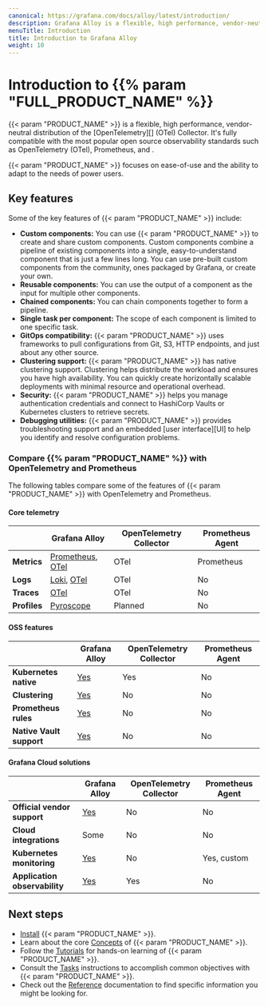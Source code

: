 ```yaml
---
canonical: https://grafana.com/docs/alloy/latest/introduction/
description: Grafana Alloy is a flexible, high performance, vendor-neutral distribution of the OTel Collector
menuTitle: Introduction
title: Introduction to Grafana Alloy
weight: 10
---
```


# Introduction to {{% param "FULL_PRODUCT_NAME" %}}

{{< param "PRODUCT_NAME" >}} is a flexible, high performance, vendor-neutral distribution of the [OpenTelemetry][] (OTel) Collector.
It's fully compatible with the most popular open source observability standards such as OpenTelemetry (OTel), Prometheus, and .

{{< param "PRODUCT_NAME" >}} focuses on ease-of-use and the ability to adapt to the needs of power users.

## Key features

Some of the key features of {{< param "PRODUCT_NAME" >}} include:

* **Custom components:** You can use {{< param "PRODUCT_NAME" >}} to create and share custom components.
  Custom components combine a pipeline of existing components into a single, easy-to-understand component that is just a few lines long.
  You can use pre-built custom components from the community, ones packaged by Grafana, or create your own.
* **Reusable components:** You can use the output of a component as the input for multiple other components.
* **Chained components:** You can chain components together to form a pipeline.
* **Single task per component:** The scope of each component is limited to one specific task.
* **GitOps compatibility:** {{< param "PRODUCT_NAME" >}} uses frameworks to pull configurations from Git, S3, HTTP endpoints, and just about any other source.
* **Clustering support:** {{< param "PRODUCT_NAME" >}} has native clustering support.
  Clustering helps distribute the workload and ensures you have high availability.
  You can quickly create horizontally scalable deployments with minimal resource and operational overhead.
* **Security:** {{< param "PRODUCT_NAME" >}} helps you manage authentication credentials and connect to HashiCorp Vaults or Kubernetes clusters to retrieve secrets.
* **Debugging utilities:** {{< param "PRODUCT_NAME" >}} provides troubleshooting support and an embedded [user interface][UI] to help you identify and resolve configuration problems.

### Compare {{% param "PRODUCT_NAME" %}} with OpenTelemetry and Prometheus

The following tables compare some of the features of {{< param "PRODUCT_NAME" >}} with OpenTelemetry and Prometheus.

#### Core telemetry

|              | Grafana Alloy            | OpenTelemetry Collector | Prometheus Agent |
|--------------|--------------------------|-------------------------|------------------|
| **Metrics**  | [Prometheus][], [OTel][] | OTel                    | Prometheus       |
| **Logs**     | [Loki][], [OTel][]       | OTel                    | No               |
| **Traces**   | [OTel][]                 | OTel                    | No               |
| **Profiles** | [Pyroscope][]            | Planned                 | No               |

#### **OSS features**

|                          | Grafana Alloy     | OpenTelemetry Collector | Prometheus Agent |
|--------------------------|-------------------|-------------------------|------------------|
| **Kubernetes native**    | [Yes][helm chart] | Yes                     | No               |
| **Clustering**           | [Yes][clustering] | No                      | No               |
| **Prometheus rules**     | [Yes][rules]      | No                      | No               |
| **Native Vault support** | [Yes][vault]      | No                      | No               |

#### Grafana Cloud solutions

|                               | Grafana Alloy        | OpenTelemetry Collector | Prometheus Agent |
|-------------------------------|----------------------|-------------------------|------------------|
| **Official vendor support**   | [Yes][sla]           | No                      | No               |
| **Cloud integrations**        | Some                 | No                      | No               |
| **Kubernetes monitoring**     | [Yes][helm chart]    | No                      | Yes, custom      |
| **Application observability** | [Yes][observability] | Yes                     | No               |

<!--
### BoringCrypto

[BoringCrypto][] is an **EXPERIMENTAL** feature for building {{< param "PRODUCT_NAME" >}}
binaries and images with BoringCrypto enabled. Builds and Docker images for Linux arm64/amd64 are made available.

[BoringCrypto]: https://pkg.go.dev/crypto/internal/boring
-->

## Next steps

* [Install][] {{< param "PRODUCT_NAME" >}}.
* Learn about the core [Concepts][] of {{< param "PRODUCT_NAME" >}}.
* Follow the [Tutorials][] for hands-on learning of {{< param "PRODUCT_NAME" >}}.
* Consult the [Tasks][] instructions to accomplish common objectives with {{< param "PRODUCT_NAME" >}}.
* Check out the [Reference][] documentation to find specific information you might be looking for.

[Install]: ../get-started/install/
[Concepts]: ../concepts/
[Tasks]: ../tasks/
[Tutorials]: ../tutorials/
[Reference]: ../reference/
[Pyroscope]: https://grafana.com/docs/pyroscope/latest/configure-client/grafana-agent/go_pull
[helm chart]: https://grafana.com/docs/grafana-cloud/monitor-infrastructure/kubernetes-monitoring/configuration/config-k8s-helmchart
[sla]: https://grafana.com/legal/grafana-cloud-sla
[observability]: https://grafana.com/docs/grafana-cloud/monitor-applications/application-observability/setup#send-telemetry
[components]: ./reference/components
[Prometheus]: ./tasks/collect-prometheus-metrics/
[OTel]: ./tasks/collect-opentelemetry-data/
[Loki]: ./tasks/migrate/from-promtail/
[clustering]: ./concepts/clustering/
[rules]: ./reference/components/mimir.rules.kubernetes/
[vault]: ./reference/components/remote.vault/
